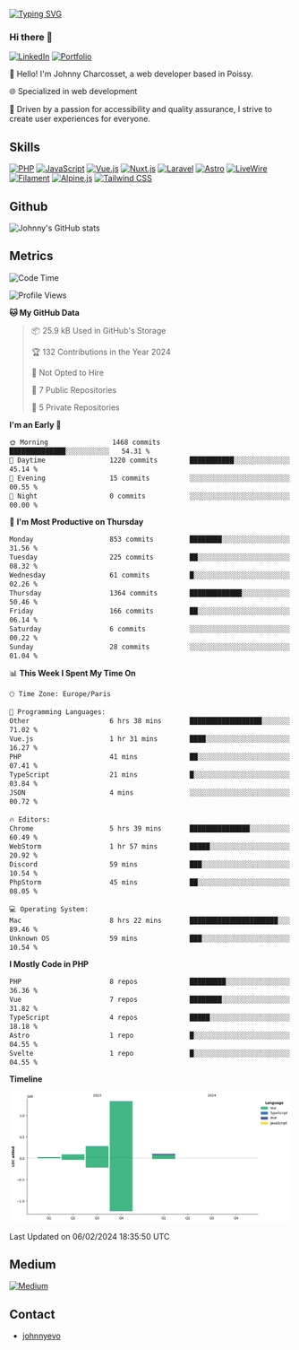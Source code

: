 [![Typing SVG](https://readme-typing-svg.demolab.com?font=Fira+Code&pause=1000&random=false&width=435&lines=Johnny+Charcosset;Web+Developer)](https://git.io/typing-svg)

### Hi there 👋
[![LinkedIn](https://img.shields.io/badge/LinkedIn-0077B5?style=for-the-badge&logo=linkedin&logoColor=white)]([https://www.linkedin.com/in/absatyaprakash/](https://www.linkedin.com/in/jcharcosset/))
[![Portfolio](https://img.shields.io/badge/Portfolio-4285F4?style=for-the-badge&logo=google-chrome&logoColor=white)](https://johnnyevo.github.io/)

👋 Hello! I'm Johnny Charcosset, a web developer based in Poissy.

🌐 Specialized in web development

🚀 Driven by a passion for accessibility and quality assurance, I strive to create user experiences for everyone.

## Skills

[![PHP](https://img.shields.io/badge/PHP-777BB4?style=for-the-badge&logo=php&logoColor=white)](https://www.php.net/)
[![JavaScript](https://img.shields.io/badge/JavaScript-F7DF1E?style=for-the-badge&logo=javascript&logoColor=black)](https://developer.mozilla.org/en-US/docs/Web/JavaScript)
[![Vue.js](https://img.shields.io/badge/Vue.js-4FC08D?style=for-the-badge&logo=vue.js&logoColor=white)](https://vuejs.org/)
[![Nuxt.js](https://img.shields.io/badge/Nuxt.js-00C58E?style=for-the-badge&logo=nuxt.js&logoColor=white)](https://nuxtjs.org/)
[![Laravel](https://img.shields.io/badge/Laravel-FF2D20?style=for-the-badge&logo=laravel&logoColor=white)](https://laravel.com/)
[![Astro](https://img.shields.io/badge/Astro-0B3E59?style=for-the-badge&logo=astro&logoColor=white)](https://astro.build/)
[![LiveWire](https://img.shields.io/badge/LiveWire-FF3E00?style=for-the-badge&logo=livewire&logoColor=white)](https://laravel-livewire.com/)
[![Filament](https://img.shields.io/badge/Filament-253E46?style=for-the-badge&logo=https://filamentphp.com/favicon/favicon-32x32.png?v=w1dBNxT7Wg&logoColor=white)](https://filamentadmin.com/)
[![Alpine.js](https://img.shields.io/badge/Alpine.js-8BC0D0?style=for-the-badge&logo=alpine.js&logoColor=black)](https://alpinejs.dev/)
[![Tailwind CSS](https://img.shields.io/badge/Tailwind_CSS-38B2AC?style=for-the-badge&logo=tailwind-css&logoColor=white)](https://tailwindcss.com/)

## Github

![Johnny's GitHub stats](https://github-readme-stats.vercel.app/api?username=JohnnyEvo&show_icons=true&theme=transparent)

## Metrics

<!--START_SECTION:waka-->
![Code Time](http://img.shields.io/badge/Code%20Time-2%20hrs%2035%20mins-blue)

![Profile Views](http://img.shields.io/badge/Profile%20Views-0-blue)

**🐱 My GitHub Data** 

> 📦 25.9 kB Used in GitHub's Storage 
 > 
> 🏆 132 Contributions in the Year 2024
 > 
> 🚫 Not Opted to Hire
 > 
> 📜 7 Public Repositories 
 > 
> 🔑 5 Private Repositories 
 > 
**I'm an Early 🐤** 

```text
🌞 Morning                1468 commits        ██████████████░░░░░░░░░░░   54.31 % 
🌆 Daytime                1220 commits        ███████████░░░░░░░░░░░░░░   45.14 % 
🌃 Evening                15 commits          ░░░░░░░░░░░░░░░░░░░░░░░░░   00.55 % 
🌙 Night                  0 commits           ░░░░░░░░░░░░░░░░░░░░░░░░░   00.00 % 
```
📅 **I'm Most Productive on Thursday** 

```text
Monday                   853 commits         ████████░░░░░░░░░░░░░░░░░   31.56 % 
Tuesday                  225 commits         ██░░░░░░░░░░░░░░░░░░░░░░░   08.32 % 
Wednesday                61 commits          █░░░░░░░░░░░░░░░░░░░░░░░░   02.26 % 
Thursday                 1364 commits        █████████████░░░░░░░░░░░░   50.46 % 
Friday                   166 commits         ██░░░░░░░░░░░░░░░░░░░░░░░   06.14 % 
Saturday                 6 commits           ░░░░░░░░░░░░░░░░░░░░░░░░░   00.22 % 
Sunday                   28 commits          ░░░░░░░░░░░░░░░░░░░░░░░░░   01.04 % 
```


📊 **This Week I Spent My Time On** 

```text
🕑︎ Time Zone: Europe/Paris

💬 Programming Languages: 
Other                    6 hrs 38 mins       ██████████████████░░░░░░░   71.02 % 
Vue.js                   1 hr 31 mins        ████░░░░░░░░░░░░░░░░░░░░░   16.27 % 
PHP                      41 mins             ██░░░░░░░░░░░░░░░░░░░░░░░   07.41 % 
TypeScript               21 mins             █░░░░░░░░░░░░░░░░░░░░░░░░   03.84 % 
JSON                     4 mins              ░░░░░░░░░░░░░░░░░░░░░░░░░   00.72 % 

🔥 Editors: 
Chrome                   5 hrs 39 mins       ███████████████░░░░░░░░░░   60.49 % 
WebStorm                 1 hr 57 mins        █████░░░░░░░░░░░░░░░░░░░░   20.92 % 
Discord                  59 mins             ███░░░░░░░░░░░░░░░░░░░░░░   10.54 % 
PhpStorm                 45 mins             ██░░░░░░░░░░░░░░░░░░░░░░░   08.05 % 

💻 Operating System: 
Mac                      8 hrs 22 mins       ██████████████████████░░░   89.46 % 
Unknown OS               59 mins             ███░░░░░░░░░░░░░░░░░░░░░░   10.54 % 
```

**I Mostly Code in PHP** 

```text
PHP                      8 repos             █████████░░░░░░░░░░░░░░░░   36.36 % 
Vue                      7 repos             ████████░░░░░░░░░░░░░░░░░   31.82 % 
TypeScript               4 repos             █████░░░░░░░░░░░░░░░░░░░░   18.18 % 
Astro                    1 repo              █░░░░░░░░░░░░░░░░░░░░░░░░   04.55 % 
Svelte                   1 repo              █░░░░░░░░░░░░░░░░░░░░░░░░   04.55 % 
```



**Timeline**

![Lines of Code chart](https://raw.githubusercontent.com/JohnnyEvo/JohnnyEvo/main/assets/bar_graph.png)


 Last Updated on 06/02/2024 18:35:50 UTC
<!--END_SECTION:waka-->

## Medium

[![Medium](https://github-readme-medium.vercel.app/?username=johnny.charcosset&limit=3)](https://medium.com/@@johnny.charcosset)

## Contact

- [johnnyevo](https://johnnyevo.github.io/)
